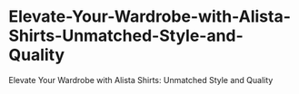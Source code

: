 # Elevate-Your-Wardrobe-with-Alista-Shirts-Unmatched-Style-and-Quality
Elevate Your Wardrobe with Alista Shirts: Unmatched Style and Quality
